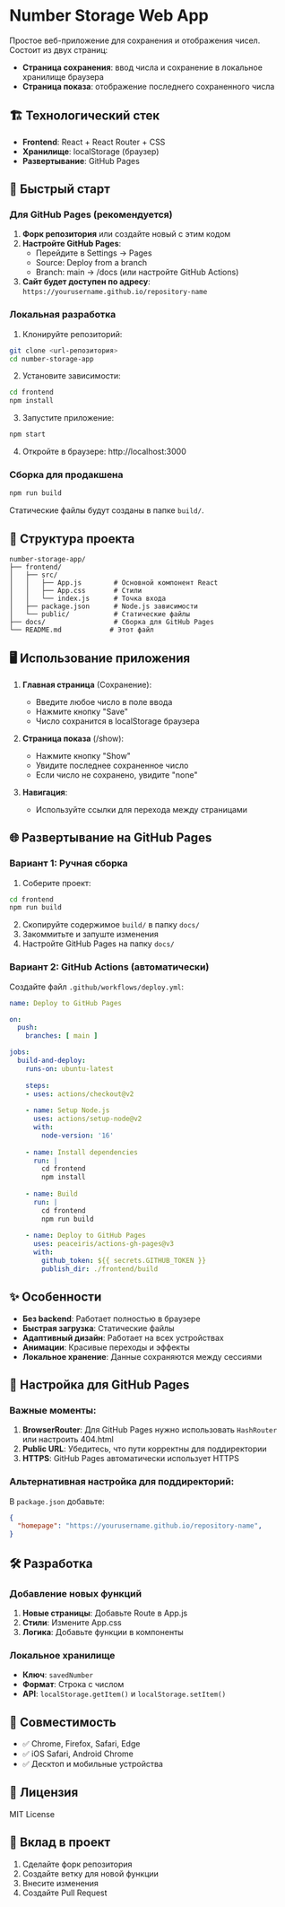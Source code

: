# Number Storage Web App

Простое веб-приложение для сохранения и отображения чисел. Состоит из двух страниц:
- **Страница сохранения**: ввод числа и сохранение в локальное хранилище браузера
- **Страница показа**: отображение последнего сохраненного числа

## 🏗️ Технологический стек

- **Frontend**: React + React Router + CSS
- **Хранилище**: localStorage (браузер)
- **Развертывание**: GitHub Pages

## 🚀 Быстрый старт

### Для GitHub Pages (рекомендуется)

1. **Форк репозитория** или создайте новый с этим кодом
2. **Настройте GitHub Pages**:
   - Перейдите в Settings → Pages
   - Source: Deploy from a branch
   - Branch: main → /docs (или настройте GitHub Actions)
3. **Сайт будет доступен по адресу**: `https://yourusername.github.io/repository-name`

### Локальная разработка

1. Клонируйте репозиторий:
```bash
git clone <url-репозитория>
cd number-storage-app
```

2. Установите зависимости:
```bash
cd frontend
npm install
```

3. Запустите приложение:
```bash
npm start
```

4. Откройте в браузере: http://localhost:3000

### Сборка для продакшена

```bash
npm run build
```

Статические файлы будут созданы в папке `build/`.

## 📁 Структура проекта

```
number-storage-app/
├── frontend/
│   ├── src/
│   │   ├── App.js        # Основной компонент React
│   │   ├── App.css       # Стили
│   │   └── index.js      # Точка входа
│   ├── package.json      # Node.js зависимости
│   └── public/           # Статические файлы
├── docs/                 # Сборка для GitHub Pages
└── README.md            # Этот файл
```

## 🖥️ Использование приложения

1. **Главная страница** (Сохранение):
   - Введите любое число в поле ввода
   - Нажмите кнопку "Save"
   - Число сохранится в localStorage браузера

2. **Страница показа** (/show):
   - Нажмите кнопку "Show"
   - Увидите последнее сохраненное число
   - Если число не сохранено, увидите "none"

3. **Навигация**:
   - Используйте ссылки для перехода между страницами

## 🌐 Развертывание на GitHub Pages

### Вариант 1: Ручная сборка

1. Соберите проект:
```bash
cd frontend
npm run build
```

2. Скопируйте содержимое `build/` в папку `docs/`
3. Закоммитьте и запуште изменения
4. Настройте GitHub Pages на папку `docs/`

### Вариант 2: GitHub Actions (автоматически)

Создайте файл `.github/workflows/deploy.yml`:

```yaml
name: Deploy to GitHub Pages

on:
  push:
    branches: [ main ]

jobs:
  build-and-deploy:
    runs-on: ubuntu-latest
    
    steps:
    - uses: actions/checkout@v2
    
    - name: Setup Node.js
      uses: actions/setup-node@v2
      with:
        node-version: '16'
        
    - name: Install dependencies
      run: |
        cd frontend
        npm install
        
    - name: Build
      run: |
        cd frontend
        npm run build
        
    - name: Deploy to GitHub Pages
      uses: peaceiris/actions-gh-pages@v3
      with:
        github_token: ${{ secrets.GITHUB_TOKEN }}
        publish_dir: ./frontend/build
```

## ✨ Особенности

- **Без backend**: Работает полностью в браузере
- **Быстрая загрузка**: Статические файлы
- **Адаптивный дизайн**: Работает на всех устройствах
- **Анимации**: Красивые переходы и эффекты
- **Локальное хранение**: Данные сохраняются между сессиями

## 🔧 Настройка для GitHub Pages

### Важные моменты:

1. **BrowserRouter**: Для GitHub Pages нужно использовать `HashRouter` или настроить 404.html
2. **Public URL**: Убедитесь, что пути корректны для поддиректории
3. **HTTPS**: GitHub Pages автоматически использует HTTPS

### Альтернативная настройка для поддиректорий:

В `package.json` добавьте:
```json
{
  "homepage": "https://yourusername.github.io/repository-name",
}
```

## 🛠️ Разработка

### Добавление новых функций
1. **Новые страницы**: Добавьте Route в App.js
2. **Стили**: Измените App.css
3. **Логика**: Добавьте функции в компоненты

### Локальное хранилище
- **Ключ**: `savedNumber`
- **Формат**: Строка с числом
- **API**: `localStorage.getItem()` и `localStorage.setItem()`

## 📱 Совместимость

- ✅ Chrome, Firefox, Safari, Edge
- ✅ iOS Safari, Android Chrome
- ✅ Десктоп и мобильные устройства

## 📝 Лицензия

MIT License

## 🤝 Вклад в проект

1. Сделайте форк репозитория
2. Создайте ветку для новой функции
3. Внесите изменения
4. Создайте Pull Request
